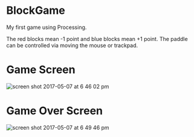# BlockGame
My first game using Processing. 

The red blocks mean -1 point and blue blocks mean +1 point. The paddle can be controlled via moving the mouse or trackpad. 

# Game Screen
![screen shot 2017-05-07 at 6 46 02 pm](https://cloud.githubusercontent.com/assets/22265669/25785735/ce2fc7d2-3355-11e7-94e0-81e33123a35e.png)

# Game Over Screen
![screen shot 2017-05-07 at 6 49 46 pm](https://cloud.githubusercontent.com/assets/22265669/25785747/ffc3fe3a-3355-11e7-87e9-da8048c32488.png)


